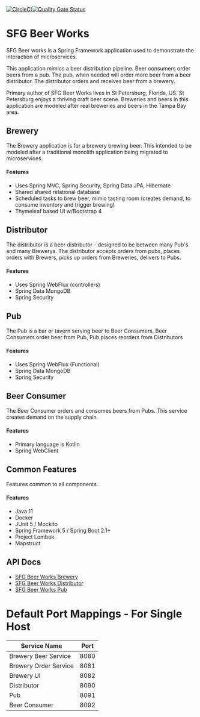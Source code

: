 [![CircleCI](https://circleci.com/gh/sfg-beer-works/sfg-brewery.svg?style=svg)](https://circleci.com/gh/sfg-beer-works/sfg-brewery)[![Quality Gate Status](https://sonarcloud.io/api/project_badges/measure?project=sfg-beer-works_sfg-beer-works&metric=alert_status)](https://sonarcloud.io/dashboard?id=sfg-beer-works_sfg-beer-works)
# SFG Beer Works
SFG Beer works is a Spring Framework application used to demonstrate the interaction of microservices.

This application mimics a beer distribution pipeline. Beer consumers order beers from a pub. The pub, 
when needed will order more beer from a beer distributor. The distributor orders and receives beer from
a brewery.

Primary author of SFG Beer Works lives in St Petersburg, Florida, US. St Petersburg enjoys a thriving
craft beer scene. Breweries and beers in this application are modeled after real breweries and beers 
in the Tampa Bay area.

## Brewery
The Brewery application is for a brewery brewing beer. This intended to be modeled after a traditional 
monolith application being migrated to microservices. 
#### Features
* Uses Spring MVC, Spring Security, Spring Data JPA, Hibernate
* Shared shared relational database
* Scheduled tasks to brew beer, mimic tasting room (creates demand, to consume inventory and trigger brewing)
* Thymeleaf based UI w/Bootstrap 4

## Distributor
The distributor is a beer distributor - designed to be between many Pub's and many Brewerys. The distributor accepts 
orders from pubs, places orders with Brewers, picks up orders from Breweries, delivers to Pubs.
#### Features
* Uses Spring WebFlux (controllers) 
* Spring Data MongoDB
* Spring Security

## Pub
The Pub is a bar or tavern serving beer to Beer Consumers. Beer Consumers order beer from Pub, Pub places reorders 
from Distributors
#### Features
* Uses Spring WebFlux (Functional)
* Spring Data MongoDB
* Spring Security

## Beer Consumer
The Beer Consumer orders and consumes beers from Pubs. This service creates demand on the supply chain.
#### Features
* Primary language is Kotlin
* Spring WebClient

## Common Features
Features common to all components.
#### Features
* Java 11
* Docker
* JUnit 5 / Mockito
* Spring Framework 5 / Spring Boot 2.1+
* Project Lombok
* Mapstruct

## API Docs
* [SFG Beer Works Brewery](https://sfg-beer-works.github.io/brewery-api/)
* [SFG Beer Works Distributor](https://sfg-beer-works.github.io/distributor-api/)
* [SFG Beer Works Pub](https://sfg-beer-works.github.io/pub-api/)

# Default Port Mappings - For Single Host

| Service Name | Port | 
| --------| -----|
| Brewery Beer Service | 8080 |
| Brewery Order Service | 8081 |
| Brewery UI | 8082 |
| Distributor | 8090 | 
| Pub | 8091 |
| Beer Consumer | 8092